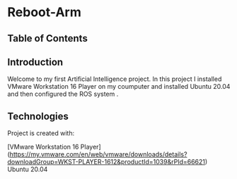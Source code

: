 # Reboot-Arm 

## Table of Contents

## Introduction
Welcome to my first Artificial Intelligence project. In this project I installed VMware Workstation 16 Player on my coumputer and installed Ubuntu 20.04 and then configured the ROS system .

## Technologies
Project is created with:

[VMware Workstation 16 Player] (https://my.vmware.com/en/web/vmware/downloads/details?downloadGroup=WKST-PLAYER-1612&productId=1039&rPId=66621)
Ubuntu 20.04 

## 
